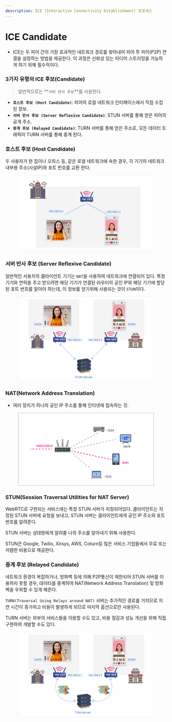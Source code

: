 ```yaml
---
description: ICE (Interactive Connectivity Establishment) 프로세스
---
```


# ICE Candidate

* ICE는 두 피어 간의 가장 효과적인 네트워크 경로를 찾아내어 피어 투 피어(P2P) 연결을 설정하는 방법을 제공한다. 이 과정은 신뢰성 있는 미디어 스트리밍을 가능하게 하기 위해 필수적이다.

### 3가지 유형의 ICE 후보(Candidate)

> 일반적으로는 **`서버 반사 후보`**를 사용한다.

* **`호스트 후보 (Host Candidate)`**: 피어의 로컬 네트워크 인터페이스에서 직접 수집된 정보.
* **`서버 반사 후보 (Server Reflexive Candidate)`**: STUN 서버를 통해 얻은 피어의 공개 주소.
* **`중계 후보 (Relayed Candidate)`**: TURN 서버를 통해 얻은 주소로, 모든 데이터 트래픽이 TURN 서버를 통해 중계 된다.



### **호스트 후보 (Host Candidate)**

두 사용자가 한 집이나 오피스 등, 같은 로컬 네트워크에 속한 경우, 각 기기의 네트워크 내부용 주소(사설IP)와 포트 번호를 교환 한다.

<figure><img src="../../.gitbook/assets/Group 237557 (1) (1).png" alt=""><figcaption></figcaption></figure>

### **서버 반사 후보 (Server Reflexive Candidate)**

일반적인 사용자의 클라이언트 기기는 `NAT`을 사용하여 네트워크에 연결되어 있다. 특정 기기와 연락을 주고 받으려면 해당 기기가 연결된 라우터의 공인 IP와 해당 기기에 할당된 포트 번호를 알아야 하는데, 이 정보를 얻기위해 사용되는 것이 `STUN`이다.

<figure><img src="../../.gitbook/assets/Group 237559.png" alt=""><figcaption></figcaption></figure>

### NAT(Network Address Translation)

* 여러 장치가 하나의 공인 IP 주소를 통해 인터넷에 접속하는 것.

<figure><img src="../../.gitbook/assets/Group 237561.png" alt=""><figcaption></figcaption></figure>

### STUN(Session Traversal Utilities for NAT Server)

WebRTC로 구현되는 서비스에는 특정 STUN 서버가 지정되어있다. 클라이언트는 지정된 STUN 서버에 요청을 보내고, STUN 서버는 클라이언트에게 공인 IP 주소와 포트 번호를 알려준다.

STUN 서버는 상대방에게 알려줄 나의 주소를 알아내기 위해 사용한다.

STUN은 Google, Twilio, Xirsys, AWS, Coturn등 많은 서비스 기업들에서 무료 또는 저렴한 비용으로 제공한다.



### **중계 후보 (Relayed Candidate)**

네트워크 환경이 복잡하거나, 방화벽 등에 의해 P2P통신이 제한되어 STUN 서버를 이용하지 못할 경우, 데이터를 중계하여 NAT(Network Address Translation) 및 방화벽을 우회할 수 있게 해준다.

`TURN(Traversal Using Relays around NAT)` 서버는 추가적인 경로를 거치므로 지연 시간이 증가하고 비용이 발생하게 되므로 마지막 옵션으로만 사용된다.

TURN 서버는 외부의 서비스들을 이용할 수도 있고, 비용 절감과 성능 개선을 위해 직접 구현하여 개발할 수도 있다.

<figure><img src="../../.gitbook/assets/Group 237563 (1).png" alt=""><figcaption></figcaption></figure>
